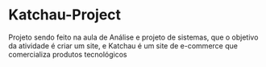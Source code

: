# Katchau-Project
Projeto sendo feito na aula de Análise e projeto de sistemas, que o objetivo da atividade é criar um site, e Katchau é um site de e-commerce que comercializa produtos tecnológicos
